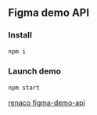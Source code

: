 ## Figma demo API

### Install

```bash
npm i
```

### Launch demo

```bash
npm start
```

[renaco figma-demo-api](http://renaco.github.com/) 

